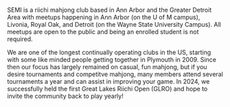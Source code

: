 SEMI is a riichi mahjong club based in Ann Arbor and the Greater Detroit Area with meetups happening in Ann Arbor (on the U of M campus), 
Livonia, Royal Oak, and Detroit (on the Wayne State University Campus). All meetups are open to the public and being an enrolled student is not required.  

We are one of the longest continually operating clubs in the US, starting with some like minded people getting together in Plymouth in 2009.
Since then our focus has largely remained on casual, fun mahjong, but if you desire tournaments and competitve mahjong, many members attend several tournaments
a year and can assist in improving your game. In 2024, we successfully held the first Great Lakes Riichi Open (GLRO) and hope to invite the community back to play yearly!
